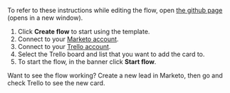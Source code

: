To refer to these instructions while editing the flow, open [the github page](https://github.com/ot4i/app-connect-templates/blob/master/resources/markdown/Add%20a%20card%20to%20a%20list%20in%20Trello%20when%20a%20new%20lead%20is%20added%20in%20Marketo_instructions.md) (opens in a new window).

1. Click **Create flow** to start using the template.
1. Connect to your [Marketo account](https://ibm.biz/aasmarketo).
1. Connect to your [Trello account](https://ibm.biz/aastrello).
1. Select the Trello board and list that you want to add the card to.
1. To start the flow, in the banner click **Start flow**.

Want to see the flow working? Create a new lead in Marketo, then go and check Trello to see the new card.
